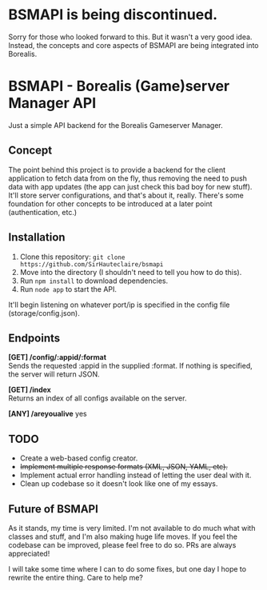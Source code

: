 # BSMAPI is being discontinued.
Sorry for those who looked forward to this. But it wasn't a very good idea. Instead, the concepts and core aspects of BSMAPI are being integrated into Borealis.

# BSMAPI - Borealis (Game)server Manager API
Just a simple API backend for the Borealis Gameserver Manager.

## Concept
The point behind this project is to provide a backend for the client application to fetch data from on the fly, thus removing the need to push data with app updates (the app can just check this bad boy for new stuff). It'll store server configurations, and that's about it, really. There's some foundation for other concepts to be introduced at a later point (authentication, etc.)

## Installation
1. Clone this repository: `git clone https://github.com/SirHauteclaire/bsmapi`
2. Move into the directory (I shouldn't need to tell you how to do this).
3. Run `npm install` to download dependencies.
4. Run `node app` to start the API.  

It'll begin listening on whatever port/ip is specified in the config file (storage/config.json).

## Endpoints 

**[GET] /config/:appid/:format**  
Sends the requested :appid in the supplied :format. If nothing is specified, the server will return JSON. 

**[GET] /index**  
Returns an index of all configs available on the server.

**[ANY] /areyoualive**
yes

## TODO
- Create a web-based config creator.
- ~~Implement multiple response formats (XML, JSON, YAML, etc).~~
- Implement actual error handling instead of letting the user deal with it.
- Clean up codebase so it doesn't look like one of my essays.

## Future of BSMAPI
As it stands, my time is very limited. I'm not available to do much what with classes and stuff, and I'm also making huge life moves. If you feel the codebase can be improved, please feel free to do so. PRs are always appreciated!

I will take some time where I can to do some fixes, but one day I hope to rewrite the entire thing. Care to help me?
